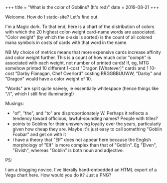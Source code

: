 +++
title = "What is the color of Goblins? (It's red)"
date = 2019-08-21
+++

Welcome. How do I static-site? Let's find out.

I'm a Magic dork. To that end, here is a chart of the distribution of colors with which the 20 highest color-weight card-name words are associated. "Color weight" (by which the x-axis is sorted) is the count of all colored mana symbols in costs of cards with that word in the name.

NB My choice of metrics means that more expensive cards increase affinity and color weight further. This is a count of how much color "oomph" is associated with each weight, not number of printed cards! If, eg, MTG somehow printed 10 different 1-cost "Dragon [Whatever]" cards and 1 10-cost "Darby Flanagan, Chef Overlord" costing RRGGBBUUWW, "Darby" and "Dragon" would have a color weight of 10.

"Words" are split quite naively, ie essentially whitespace (hence things like "//", which I still find illuminating!)
<link href="http://ozviz.io/oz.svg" rel="shortcut icon" type="image/x-icon" /><link href="http://ozviz.io/css/style.css" rel="stylesheet" type="text/css" /><link href="http://ozviz.io/fonts/lmroman12-regular.woff" rel="stylesheet" /><link href="https://fonts.googleapis.com/css?family=Open+Sans" rel="stylesheet" /><script src="https://cdn.jsdelivr.net/npm/vega@5.3.4" type="text/javascript"></script><script src="https://cdn.jsdelivr.net/npm/vega-lite@3.0.2" type="text/javascript"></script><script src="https://cdn.jsdelivr.net/npm/vega-embed@4.0.0" type="text/javascript"></script><script src="https://cdnjs.cloudflare.com/ajax/libs/mathjax/2.7.5/MathJax.js?config=TeX-MML-AM_CHTML" type="text/javascript"></script></head><body><div><div id="viz-0dd3b4d4-ca4b-40cb-979b-0a8d8bb19d5f"></div><script type="text/javascript">vegaEmbed('#viz-0dd3b4d4-ca4b-40cb-979b-0a8d8bb19d5f', {"data":{"values":[{"word":"of","color":"W","affinity":0.25993603},{"word":"of","color":"B","affinity":0.21379626},{"word":"of","color":"U","affinity":0.1836455},{"word":"of","color":"R","affinity":0.1589767},{"word":"of","color":"G","affinity":0.1836455},{"word":"the","color":"W","affinity":0.23177283},{"word":"the","color":"G","affinity":0.20337683},{"word":"the","color":"U","affinity":0.17651573},{"word":"the","color":"B","affinity":0.22333078},{"word":"the","color":"R","affinity":0.16500384},{"word":"//","color":"U","affinity":0.19444445},{"word":"//","color":"W","affinity":0.19907407},{"word":"//","color":"G","affinity":0.19444445},{"word":"//","color":"B","affinity":0.19907407},{"word":"//","color":"R","affinity":0.21296297},{"word":"Goblin","color":"R","affinity":0.91752577},{"word":"Goblin","color":"B","affinity":0.041237112},{"word":"Goblin","color":"U","affinity":0.0154639175},{"word":"Goblin","color":"W","affinity":0.0154639175},{"word":"Goblin","color":"G","affinity":0.010309278},{"word":"Sliver","color":"W","affinity":0.22377622},{"word":"Sliver","color":"B","affinity":0.17482518},{"word":"Sliver","color":"U","affinity":0.17482518},{"word":"Sliver","color":"R","affinity":0.23076923},{"word":"Sliver","color":"G","affinity":0.1958042},{"word":"Dragon","color":"R","affinity":0.6052632},{"word":"Dragon","color":"U","affinity":0.096491225},{"word":"Dragon","color":"B","affinity":0.10526316},{"word":"Dragon","color":"G","affinity":0.0877193},{"word":"Dragon","color":"W","affinity":0.10526316},{"word":"Giant","color":"G","affinity":0.20588236},{"word":"Giant","color":"U","affinity":0.068627454},{"word":"Giant","color":"R","affinity":0.50980395},{"word":"Giant","color":"B","affinity":0.10784314},{"word":"Giant","color":"W","affinity":0.10784314},{"word":"Elemental","color":"U","affinity":0.2647059},{"word":"Elemental","color":"R","affinity":0.37254903},{"word":"Elemental","color":"G","affinity":0.2647059},{"word":"Elemental","color":"B","affinity":0.05882353},{"word":"Elemental","color":"W","affinity":0.039215688},{"word":"to","color":"R","affinity":0.12244898},{"word":"to","color":"B","affinity":0.21428572},{"word":"to","color":"G","affinity":0.1734694},{"word":"to","color":"W","affinity":0.2857143},{"word":"to","color":"U","affinity":0.20408164},{"word":"Charm","color":"G","affinity":0.2},{"word":"Charm","color":"W","affinity":0.21111111},{"word":"Charm","color":"U","affinity":0.2},{"word":"Charm","color":"R","affinity":0.18888889},{"word":"Charm","color":"B","affinity":0.2},{"word":"Knight","color":"W","affinity":0.625},{"word":"Knight","color":"B","affinity":0.2159091},{"word":"Knight","color":"U","affinity":0.03409091},{"word":"Knight","color":"G","affinity":0.06818182},{"word":"Knight","color":"R","affinity":0.056818184},{"word":"Angel","color":"W","affinity":0.78409094},{"word":"Angel","color":"B","affinity":0.06818182},{"word":"Angel","color":"U","affinity":0.056818184},{"word":"Angel","color":"R","affinity":0.06818182},{"word":"Angel","color":"G","affinity":0.022727273},{"word":"Wurm","color":"U","affinity":0.022727273},{"word":"Wurm","color":"B","affinity":0.09090909},{"word":"Wurm","color":"G","affinity":0.70454544},{"word":"Wurm","color":"R","affinity":0.11363637},{"word":"Wurm","color":"W","affinity":0.06818182},{"word":"Drake","color":"U","affinity":0.7804878},{"word":"Drake","color":"W","affinity":0.036585364},{"word":"Drake","color":"G","affinity":0.036585364},{"word":"Drake","color":"R","affinity":0.085365854},{"word":"Drake","color":"B","affinity":0.06097561},{"word":"Spirit","color":"W","affinity":0.41025642},{"word":"Spirit","color":"R","affinity":0.115384616},{"word":"Spirit","color":"B","affinity":0.15384616},{"word":"Spirit","color":"U","affinity":0.21794872},{"word":"Spirit","color":"G","affinity":0.102564104},{"word":"Wall","color":"W","affinity":0.26923078},{"word":"Wall","color":"B","affinity":0.15384616},{"word":"Wall","color":"R","affinity":0.1923077},{"word":"Wall","color":"U","affinity":0.26923078},{"word":"Wall","color":"G","affinity":0.115384616},{"word":"Blood","color":"W","affinity":0.04109589},{"word":"Blood","color":"R","affinity":0.34246576},{"word":"Blood","color":"B","affinity":0.5890411},{"word":"Blood","color":"G","affinity":0.01369863},{"word":"Blood","color":"U","affinity":0.01369863},{"word":"Mage","color":"U","affinity":0.39726028},{"word":"Mage","color":"R","affinity":0.30136988},{"word":"Mage","color":"G","affinity":0.08219178},{"word":"Mage","color":"B","affinity":0.06849315},{"word":"Mage","color":"W","affinity":0.15068494},{"word":"Master","color":"G","affinity":0.07042254},{"word":"Master","color":"U","affinity":0.36619717},{"word":"Master","color":"W","affinity":0.32394367},{"word":"Master","color":"B","affinity":0.12676056},{"word":"Master","color":"R","affinity":0.112676054},{"word":"Soul","color":"W","affinity":0.27142859},{"word":"Soul","color":"B","affinity":0.4},{"word":"Soul","color":"U","affinity":0.15714286},{"word":"Soul","color":"R","affinity":0.071428575},{"word":"Soul","color":"G","affinity":0.1}]},"encoding":{"x":{"field":"word","type":"nominal","sort":["of","of","of","of","of","the","the","the","the","the","//","//","//","//","//","Goblin","Goblin","Goblin","Goblin","Goblin","Sliver","Sliver","Sliver","Sliver","Sliver","Dragon","Dragon","Dragon","Dragon","Dragon","Giant","Giant","Giant","Giant","Giant","Elemental","Elemental","Elemental","Elemental","Elemental","to","to","to","to","to","Charm","Charm","Charm","Charm","Charm","Knight","Knight","Knight","Knight","Knight","Angel","Angel","Angel","Angel","Angel","Wurm","Wurm","Wurm","Wurm","Wurm","Drake","Drake","Drake","Drake","Drake","Spirit","Spirit","Spirit","Spirit","Spirit","Wall","Wall","Wall","Wall","Wall","Blood","Blood","Blood","Blood","Blood","Mage","Mage","Mage","Mage","Mage","Master","Master","Master","Master","Master","Soul","Soul","Soul","Soul","Soul"]},"y":{"field":"affinity","type":"quantitative"},"color":{"field":"color","type":"nominal","scale":{"domain":["W","U","B","R","G"],"range":["#f8e5b9","#b3cee9","#a49f9d","#e39f82","#c4d5ca"]}}},"mark":"bar"}, {"mode":"vega-lite"});</script></div><div class="vg-tooltip" id="vis-tooltip"></div></body>

Musings:

* "of", "the", and "to" are disproportionately W. Perhaps it reflects a tendency toward officious, lawful-sounding names? People with titles?
* points to Goblins for their unswerving loyalty over the years, particularly given how cheap they are. Maybe it's just easy to call something "Goblin Foobar" and get on with it
* I have a theory that "Elf" does not appear here because the English morphology of "Elf" is more complex than that of "Goblin". Eg "Elven", "Elvish", whereas "Goblin" is both noun and adjective.

PS:

I am a blogging novice. I've literally hand-embedded an HTML export of a Vega chart here. How would you do it? Just a PNG?


